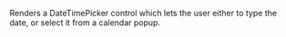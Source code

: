 ﻿Renders a DateTimePicker control which lets the user either to type the date, or select it from a calendar popup.